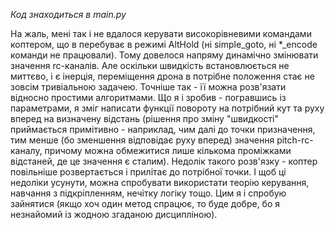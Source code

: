 *Код знаходиться в main.py*

На жаль, мені так і не вдалося керувати високорівневими командами коптером, що в перебуває в режимі AltHold (ні simple_goto, ні *_encode команди не працювали). Тому довелося напряму динамічно змінювати значення rc-каналів. Але оскільки швидкість встановлюється не миттєво, і є інерція, переміщення дрона в потрібне положення стає не зовсім тривіальною задачею. Точніше так - її можна розв'язати відносно простими алгоритмами. Що я і зробив - погравшись із параметрами, я зміг написати функції повороту на потрібний кут та руху вперед на визначену відстань (рішення про зміну "швидкості" приймається примітивно - наприклад, чим далі до точки призначення, тим менше (бо зменшення відповідає руху вперед) значення pitch-rc-каналу, причому можна обмежитися лише кількома проміжками відстаней, де це значення є сталим). Недолік такого розв'язку - коптер повільніше розвертається і прилітає до потрібної точки. І щоб ці недоліки усунути, можна спробувати використати теорію керування, навчання з підкріпленням, нечітку логіку тощо. Цим я і спробую зайнятися (якщо хоч один метод спрацює, то буде добре, бо я незнайомий із жодною згаданою дисципліною).
